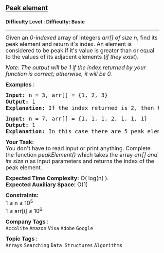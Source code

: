 <h2><a href="https://www.geeksforgeeks.org/problems/peak-element/1?page=1&sortBy=submissions">Peak element</a></h2><h3>Difficulty Level : Difficulty: Basic</h3><hr><div class="problems_problem_content__Xm_eO" style="user-select: auto;"><p style="user-select: auto;"><span style="font-size: 18px; user-select: auto;">Given an <em style="user-select: auto;">0-indexed</em> array of integers <em style="user-select: auto;">arr[] of size n</em>, find its peak element and return it's index. An element is considered to be peak if it's value is greater than or equal to the values of its adjacent elements (<em style="user-select: auto;">if they exist</em>).</span></p>
<p style="user-select: auto;"><em style="user-select: auto;"><span style="font-size: 18px; user-select: auto;">Note: The output will be&nbsp;1 if the index returned by your function is correct; otherwise, it will be 0.</span></em></p>
<p style="user-select: auto;"><strong style="user-select: auto;"><span style="font-size: 18px; user-select: auto;">Examples :<br style="user-select: auto;"></span></strong></p>
<pre style="user-select: auto;"><strong style="user-select: auto;"><span style="font-size: 18px; user-select: auto;">Input: </span></strong><span style="font-size: 18px; user-select: auto;">n = 3, arr[] = {1, 2, 3} </span><span style="font-size: 18px; user-select: auto;">
<strong style="user-select: auto;">Output:</strong> 1
<strong style="user-select: auto;">Explanation: </strong>If the index returned is 2, then the output printed will be 1. Since arr[2] = 3 is greater than its </span><span style="font-size: 14pt; user-select: auto;">adjacent elements, and there is no element after it, we can consider it as a peak element. </span><span style="font-size: 14pt; user-select: auto;">No other index satisfies the same property, so answer will be printed as 0.</span></pre>
<pre style="user-select: auto;"><strong style="user-select: auto;"><span style="font-size: 18px; user-select: auto;">Input: </span></strong><span style="font-size: 18px; user-select: auto;">n = 7, arr[] = {1, 1, 1, 2, 1, 1, 1}</span><span style="font-size: 18px; user-select: auto;">
<strong style="user-select: auto;">Output: </strong>1<strong style="user-select: auto;">
Explanation: </strong></span><span style="font-size: 18px; user-select: auto;">In this case there are 5 peak elements with indices as {0,1,3,5,6}. Returning any of them will give you correct answer.</span></pre>
<p style="user-select: auto;"><strong style="user-select: auto;"><span style="font-size: 18px; user-select: auto;">Your Task:</span></strong><br style="user-select: auto;"><span style="font-size: 18px; user-select: auto;">You don't have to read&nbsp;input or print anything. Complete the function <em style="user-select: auto;">peakElement()</em> which takes the array <em style="user-select: auto;">arr[] and its size n</em> as input parameters and returns the index of the peak element.</span></p>
<p style="user-select: auto;"><span style="font-size: 18px; user-select: auto;"><strong style="user-select: auto;">Expected Time Complexity:</strong> O( log(n) ).<br style="user-select: auto;"><strong style="user-select: auto;">Expected Auxiliary Space:</strong>&nbsp;O(1)</span></p>
<p style="user-select: auto;"><span style="font-size: 18px; user-select: auto;"><strong style="user-select: auto;">Constraints:</strong><br style="user-select: auto;">1 ≤ n ≤ 10<sup style="user-select: auto;">5</sup><br style="user-select: auto;">1 ≤ arr[i] ≤ 10<sup style="user-select: auto;">6</sup></span></p></div><p><span style=font-size:18px><strong>Company Tags : </strong><br><code>Accolite</code>&nbsp;<code>Amazon</code>&nbsp;<code>Visa</code>&nbsp;<code>Adobe</code>&nbsp;<code>Google</code>&nbsp;<br><p><span style=font-size:18px><strong>Topic Tags : </strong><br><code>Arrays</code>&nbsp;<code>Searching</code>&nbsp;<code>Data Structures</code>&nbsp;<code>Algorithms</code>&nbsp;